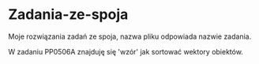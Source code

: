 # Zadania-ze-spoja
Moje rozwiązania zadań ze spoja, nazwa pliku odpowiada nazwie zadania.

W zadaniu PP0506A znajduję się 'wzór' jak sortować wektory obiektów.
